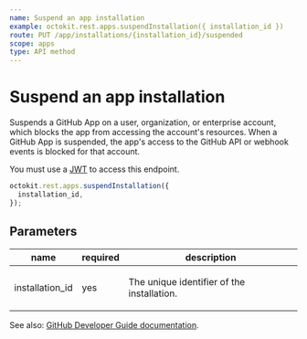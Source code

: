 ```yaml
---
name: Suspend an app installation
example: octokit.rest.apps.suspendInstallation({ installation_id })
route: PUT /app/installations/{installation_id}/suspended
scope: apps
type: API method
---
```


# Suspend an app installation

Suspends a GitHub App on a user, organization, or enterprise account, which blocks the app from accessing the account's resources. When a GitHub App is suspended, the app's access to the GitHub API or webhook events is blocked for that account.

You must use a [JWT](https://docs.github.com/apps/building-github-apps/authenticating-with-github-apps/#authenticating-as-a-github-app) to access this endpoint.

```js
octokit.rest.apps.suspendInstallation({
  installation_id,
});
```

## Parameters

<table>
  <thead>
    <tr>
      <th>name</th>
      <th>required</th>
      <th>description</th>
    </tr>
  </thead>
  <tbody>
    <tr><td>installation_id</td><td>yes</td><td>

The unique identifier of the installation.

</td></tr>
  </tbody>
</table>

See also: [GitHub Developer Guide documentation](https://docs.github.com/rest/apps/apps#suspend-an-app-installation).
